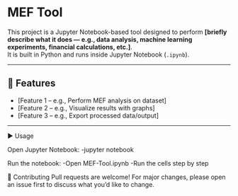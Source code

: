 # MEF Tool

This project is a Jupyter Notebook-based tool designed to perform **[briefly describe what it does — e.g., data analysis, machine learning experiments, financial calculations, etc.]**.  
It is built in Python and runs inside Jupyter Notebook (`.ipynb`).

---

## 🚀 Features
- [Feature 1 – e.g., Perform MEF analysis on dataset]
- [Feature 2 – e.g., Visualize results with graphs]
- [Feature 3 – e.g., Export processed data/output]

---
▶️ Usage

Open Jupyter Notebook:
-jupyter notebook

Run the notebook:
-Open MEF-Tool.ipynb
-Run the cells step by step

🤝 Contributing
Pull requests are welcome! For major changes, please open an issue first to discuss what you’d like to change.
